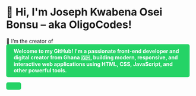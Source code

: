 # 👋 Hi, I'm Joseph Kwabena Osei Bonsu – aka OligoCodes!
🚀 I’m the creator of <a href="https://oligotech.vercel.app" target="_blank" style="display: inline-block; background-color: #25D366; color: white; padding: 10px 20px; text-decoration: none; border-radius: 5px; font-weight: bold; margin-right: 10px;">
Welcome to my GitHub! I'm a passionate front-end developer and digital creator from Ghana 🇬🇭, building modern, responsive, and interactive web applications using HTML, CSS, JavaScript, and other powerful tools.